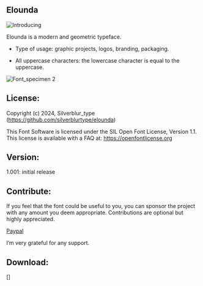 ## Elounda


![Introducing](https://github.com/silverblurtype/elounda/assets/163983174/130f1149-ae7f-4d65-9a66-9733e18e4384)

Elounda is a modern and geometric typeface.

- Type of usage: graphic projects, logos, branding, packaging.
  
- All uppercase characters: the lowercase character is equal to the uppercase.

![Font_specimen 2](https://github.com/silverblurtype/elounda/assets/163983174/8bf48a8f-f2fa-4586-a342-0fcf3bedc060)

## License:
Copyright (c) 2024, Silverblur_type (https://github.com/silverblurtype/elounda)

This Font Software is licensed under the SIL Open Font License, Version 1.1. This license is available with a FAQ at:
https://openfontlicense.org

## Version:
1.001: initial release

## Contribute:
If you feel that the font could be useful to you, you can sponsor the project with any amount you deem appropriate. Contributions are optional but highly appreciated.

[Paypal](https://www.paypal.com/paypalme/vlrntype)

I’m very grateful for any support.

## Download:
[] 
